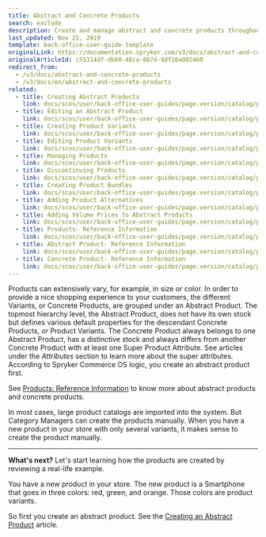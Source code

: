```yaml
---
title: Abstract and Concrete Products
search: exclude
description: Create and manage abstract and concrete products throughout your online shop in the Back Office.
last_updated: Nov 22, 2019
template: back-office-user-guide-template
originalLink: https://documentation.spryker.com/v3/docs/abstract-and-concrete-products
originalArticleId: c55314df-db88-46ca-867d-9df16a902460
redirect_from:
  - /v3/docs/abstract-and-concrete-products
  - /v3/docs/en/abstract-and-concrete-products
related:
  - title: Creating Abstract Products
    link: docs/scos/user/back-office-user-guides/page.version/catalog/products/manage-abstract-products/creating-abstract-products-and-product-bundles.html
  - title: Editing an Abstract Product
    link: docs/scos/user/back-office-user-guides/page.version/catalog/products/manage-abstract-products/editing-abstract-products.html
  - title: Creating Product Variants
    link: docs/scos/user/back-office-user-guides/page.version/catalog/products/manage-concrete-products/creating-product-variants.html
  - title: Editing Product Variants
    link: docs/scos/user/back-office-user-guides/page.version/catalog/products/manage-concrete-products/editing-product-variants.html
  - title: Managing Products
    link: docs/scos/user/back-office-user-guides/page.version/catalog/products/managing-products/managing-products.html
  - title: Discontinuing Products
    link: docs/scos/user/back-office-user-guides/page.version/catalog/products/manage-concrete-products/discontinuing-products.html
  - title: Creating Product Bundles
    link: docs/scos/user/back-office-user-guides/page.version/catalog/products/manage-abstract-products/creating-product-bundles.html
  - title: Adding Product Alternatives
    link: docs/scos/user/back-office-user-guides/page.version/catalog/products/manage-concrete-products/adding-product-alternatives.html
  - title: Adding Volume Prices to Abstract Products
    link: docs/scos/user/back-office-user-guides/page.version/catalog/products/manage-abstract-products/adding-volume-prices-to-abstract-products.html
  - title: Products- Reference Information
    link: docs/scos/user/back-office-user-guides/page.version/catalog/products/references/products-reference-information.html
  - title: Abstract Product- Reference Information
    link: docs/scos/user/back-office-user-guides/page.version/catalog/products/references/abstract-product-reference-information.html
  - title: Concrete Product- Reference Information
    link: docs/scos/user/back-office-user-guides/page.version/catalog/products/references/concrete-product-reference-information.html
---
```


Products can extensively vary, for example, in size or color. In order to provide a nice shopping experience to your customers, the different Variants, or Concrete Products, are grouped under an Abstract Product. 
The topmost hierarchy level, the Abstract Product, does not have its own stock but defines various default properties for the descendant Concrete Products, or Product Variants. The Concrete Product always belongs to one Abstract Product, has a distinctive stock and always differs from another Concrete Product with at least one Super Product Attribute. See articles under the _Attributes_ section to learn more about the super attributes. According to Spryker Commerce OS logic, you create an abstract product first.

See [Products: Reference Information](/docs/scos/user/back-office-user-guides/{{page.version}}/catalog/products/references/products-reference-information.html) to know more about abstract products and concrete products.

In most cases, large product catalogs are imported into the system. But Category Managers can create the products manually. When you have a new product in your store with only several variants, it makes sense to create the product manually. 

***
**What's next?**
Let's start learning how the products are created by reviewing a real-life example.

You have a new product in your store. The new product is a Smartphone that goes in three colors: red, green, and orange. Those colors are product variants.

So first you create an abstract product. See the [Creating an Abstract Product](/docs/scos/user/back-office-user-guides/{{page.version}}/catalog/products/manage-abstract-products/creating-abstract-products-and-product-bundles.html) article.
